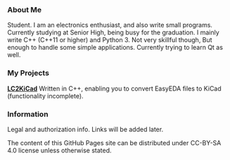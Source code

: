 ### About Me
Student. I am an electronics enthusiast, and also write small programs.
Currently studying at Senior High, being busy for the graduation.
I mainly write C++ (C++11 or higher) and Python 3. Not very skillful though, But enough to handle some simple applications. Currently trying to learn Qt as well.

### My Projects
[**LC2KiCad**](https://rigoligorlc.github.io/LC2KiCad) Written in C++, enabling you to convert EasyEDA files to KiCad (functionality incomplete).

### Information
Legal and authorization info. Links will be added later.

The content of this GitHub Pages site can be distributed under CC-BY-SA 4.0 license unless otherwise stated.
